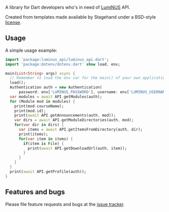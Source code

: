 A library for Dart developers who's in need of [LumiNUS](https://luminus.nus.edu.sg/) API.

Created from templates made available by Stagehand under a BSD-style
[license](https://github.com/dart-lang/stagehand/blob/master/LICENSE).

## Usage

A simple usage example:

```dart
import 'package:luminus_api/luminus_api.dart';
import 'package:dotenv/dotenv.dart' show load, env;

main(List<String> args) async {
  // Remember to load the env var for the main() of your own application!
  load();
  Authentication auth = new Authentication(
      password: env['LUMINUS_PASSWORD'], username: env['LUMINUS_USERNAME']);
  var modules = await API.getModules(auth);
  for (Module mod in modules) {
    print(mod.courseName);
    print(mod.id);
    print(await API.getAnnouncements(auth, mod));
    var dirs = await API.getModuleDirectories(auth, mod);
    for(var dir in dirs) {
      var items = await API.getItemsFromDirectory(auth, dir);
      print(items);
      for(var item in items) {
        if(item is File) {
          print(await API.getDownloadUrl(auth, item));
        }
      }
    }
  }
  print(await API.getProfile(auth));
}
```

## Features and bugs

Please file feature requests and bugs at the [issue tracker][tracker].

[tracker]: https://github.com/fluminus/luminus_api/issues
